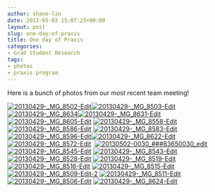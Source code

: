 ```yaml
---
author: shane-lin
date: 2013-05-03 15:07:23+00:00
layout: post
slug: one-day-of-praxis
title: One day of Praxis
categories:
- Grad Student Research
tags:
- photos
- praxis program
---
```


Here is a bunch of photos from our most recent team meeting!

[![20130429-_MG_8502-Edit](http://static.scholarslab.org/wp-content/uploads/2013/05/20130429-_MG_8502-Edit-300x200.jpg)](http://static.scholarslab.org/wp-content/uploads/2013/05/20130429-_MG_8502-Edit.jpg)[![20130429-_MG_8503-Edit](http://static.scholarslab.org/wp-content/uploads/2013/05/20130429-_MG_8503-Edit-300x200.jpg)](http://static.scholarslab.org/wp-content/uploads/2013/05/20130429-_MG_8503-Edit.jpg)[![20130429-_MG_8634](http://static.scholarslab.org/wp-content/uploads/2013/05/20130429-_MG_8634-300x200.jpg)](http://static.scholarslab.org/wp-content/uploads/2013/05/20130429-_MG_8634.jpg)[![20130429-_MG_8631-Edit](http://static.scholarslab.org/wp-content/uploads/2013/05/20130429-_MG_8631-Edit-202x300.jpg)](http://static.scholarslab.org/wp-content/uploads/2013/05/20130429-_MG_8631-Edit.jpg)[![20130429-_MG_8605-Edit](http://static.scholarslab.org/wp-content/uploads/2013/05/20130429-_MG_8605-Edit-300x130.jpg)](http://static.scholarslab.org/wp-content/uploads/2013/05/20130429-_MG_8605-Edit.jpg) [![20130429-_MG_8558-Edit](http://static.scholarslab.org/wp-content/uploads/2013/05/20130429-_MG_8558-Edit-300x140.jpg)](http://static.scholarslab.org/wp-content/uploads/2013/05/20130429-_MG_8558-Edit.jpg) [![20130429-_MG_8586-Edit](http://static.scholarslab.org/wp-content/uploads/2013/05/20130429-_MG_8586-Edit-300x200.jpg)](http://static.scholarslab.org/wp-content/uploads/2013/05/20130429-_MG_8586-Edit.jpg) [![20130429-_MG_8583-Edit](http://static.scholarslab.org/wp-content/uploads/2013/05/20130429-_MG_8583-Edit-300x200.jpg)](http://static.scholarslab.org/wp-content/uploads/2013/05/20130429-_MG_8583-Edit.jpg) [![20130429-_MG_8596-Edit](http://static.scholarslab.org/wp-content/uploads/2013/05/20130429-_MG_8596-Edit-200x300.jpg)](http://static.scholarslab.org/wp-content/uploads/2013/05/20130429-_MG_8596-Edit.jpg)[![20130429-_MG_8622-Edit](http://static.scholarslab.org/wp-content/uploads/2013/05/20130429-_MG_8622-Edit-300x200.jpg)](http://static.scholarslab.org/wp-content/uploads/2013/05/20130429-_MG_8622-Edit.jpg) [![20130429-_MG_8572-Edit](http://static.scholarslab.org/wp-content/uploads/2013/05/20130429-_MG_8572-Edit-300x200.jpg)](http://static.scholarslab.org/wp-content/uploads/2013/05/20130429-_MG_8572-Edit.jpg)  [![20130502-0030_###83650030_edit](http://static.scholarslab.org/wp-content/uploads/2013/05/20130502-0030_83650030_edit-300x198.jpg)](http://static.scholarslab.org/wp-content/uploads/2013/05/20130502-0030_83650030_edit.jpg) [![20130429-_MG_8545-Edit](http://static.scholarslab.org/wp-content/uploads/2013/05/20130429-_MG_8545-Edit-231x300.jpg)](http://static.scholarslab.org/wp-content/uploads/2013/05/20130429-_MG_8545-Edit.jpg) [![20130429-_MG_8543-Edit](http://static.scholarslab.org/wp-content/uploads/2013/05/20130429-_MG_8543-Edit-200x300.jpg)](http://static.scholarslab.org/wp-content/uploads/2013/05/20130429-_MG_8543-Edit.jpg) [![20130429-_MG_8528-Edit](http://static.scholarslab.org/wp-content/uploads/2013/05/20130429-_MG_8528-Edit-200x300.jpg)](http://static.scholarslab.org/wp-content/uploads/2013/05/20130429-_MG_8528-Edit.jpg) [![20130429-_MG_8519-Edit](http://static.scholarslab.org/wp-content/uploads/2013/05/20130429-_MG_8519-Edit-300x200.jpg)](http://static.scholarslab.org/wp-content/uploads/2013/05/20130429-_MG_8519-Edit.jpg) [![20130429-_MG_8516-Edit](http://static.scholarslab.org/wp-content/uploads/2013/05/20130429-_MG_8516-Edit-300x200.jpg)](http://static.scholarslab.org/wp-content/uploads/2013/05/20130429-_MG_8516-Edit.jpg) [![20130429-_MG_8515-Edit](http://static.scholarslab.org/wp-content/uploads/2013/05/20130429-_MG_8515-Edit-300x165.jpg)](http://static.scholarslab.org/wp-content/uploads/2013/05/20130429-_MG_8515-Edit.jpg) [![20130429-_MG_8509-Edit-2](http://static.scholarslab.org/wp-content/uploads/2013/05/20130429-_MG_8509-Edit-2-200x300.jpg)](http://static.scholarslab.org/wp-content/uploads/2013/05/20130429-_MG_8509-Edit-2.jpg) [![20130429-_MG_8511-Edit](http://static.scholarslab.org/wp-content/uploads/2013/05/20130429-_MG_8511-Edit-200x300.jpg)](http://static.scholarslab.org/wp-content/uploads/2013/05/20130429-_MG_8511-Edit.jpg)[![20130429-_MG_8506-Edit](http://static.scholarslab.org/wp-content/uploads/2013/05/20130429-_MG_8506-Edit-300x200.jpg)](http://static.scholarslab.org/wp-content/uploads/2013/05/20130429-_MG_8506-Edit.jpg) [![20130429-_MG_8624-Edit](http://static.scholarslab.org/wp-content/uploads/2013/05/20130429-_MG_8624-Edit-300x200.jpg)](http://static.scholarslab.org/wp-content/uploads/2013/05/20130429-_MG_8624-Edit.jpg)
